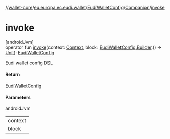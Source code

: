 //[wallet-core](../../../../index.md)/[eu.europa.ec.eudi.wallet](../../index.md)/[EudiWalletConfig](../index.md)/[Companion](index.md)/[invoke](invoke.md)

# invoke

[androidJvm]\
operator fun [invoke](invoke.md)(context: [Context](https://developer.android.com/reference/kotlin/android/content/Context.html), block: [EudiWalletConfig.Builder](../-builder/index.md).() -&gt; [Unit](https://kotlinlang.org/api/latest/jvm/stdlib/kotlin/-unit/index.html)): [EudiWalletConfig](../index.md)

Eudi wallet config DSL

#### Return

[EudiWalletConfig](../index.md)

#### Parameters

androidJvm

| |
|---|
| context |
| block |
